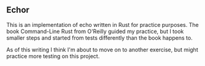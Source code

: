 ## Echor

This is an implementation of echo written in Rust for practice purposes.
The book Command-Line Rust from O'Reilly guided my practice,
but I took smaller steps and started from tests
differently than the book happens to.

As of this writing I think I'm about to move on to another exercise,
but might practice more testing on this project.
